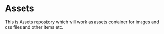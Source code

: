 # Assets
This is Assets repository which will work as assets container for images and css files and other items etc.

